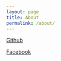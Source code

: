 ```yaml
---
layout: page
title: About
permalink: /about/
---
```


[Github](https://github.com/thorn)

[Facebook](https://www.facebook.com/arsen.shamkhalov)
